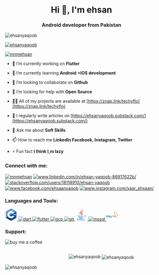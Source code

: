 <h1 align="center">Hi 👋, I'm ehsan</h1>
<h3 align="center">Android developer from Pakistan</h3>

<p align="left"> <img src="https://komarev.com/ghpvc/?username=ehsanyaqoob&label=Profile%20views&color=0e75b6&style=flat" alt="ehsanyaqoob" /> </p>

<p align="left"> <a href="https://github.com/ryo-ma/github-profile-trophy"><img src="https://github-profile-trophy.vercel.app/?username=ehsanyaqoob" alt="ehsanyaqoob" /></a> </p>

<p align="left"> <a href="https://twitter.com/mnmehsan" target="blank"><img src="https://img.shields.io/twitter/follow/mnmehsan?logo=twitter&style=for-the-badge" alt="mnmehsan" /></a> </p>

- 🔭 I’m currently working on **Flutter**

- 🌱 I’m currently learning **Android +IOS development**

- 👯 I’m looking to collaborate on **Github**

- 🤝 I’m looking for help with **Open Source**

- 👨‍💻 All of my projects are available at [https://znap.link/techyflo](https://znap.link/techyflo)

- 📝 I regularly write articles on [https://ehsanyaqoob.substack.com/](https://ehsanyaqoob.substack.com/)

- 💬 Ask me about **Soft Skills**

- 📫 How to reach me **LinkedIn Facebook, Instagram, Twitter**

- ⚡ Fun fact **I think I,m lazy**

<h3 align="left">Connect with me:</h3>
<p align="left">
<a href="https://twitter.com/mnmehsan" target="blank"><img align="center" src="https://raw.githubusercontent.com/rahuldkjain/github-profile-readme-generator/master/src/images/icons/Social/twitter.svg" alt="mnmehsan" height="30" width="40" /></a>
<a href="https://linkedin.com/in/www.linkedin.com/in/ehsan-yaqoob-86917622b/" target="blank"><img align="center" src="https://raw.githubusercontent.com/rahuldkjain/github-profile-readme-generator/master/src/images/icons/Social/linked-in-alt.svg" alt="www.linkedin.com/in/ehsan-yaqoob-86917622b/" height="30" width="40" /></a>
<a href="https://stackoverflow.com/users/stackoverflow.com/users/18118910/ehsan-yaqoob" target="blank"><img align="center" src="https://raw.githubusercontent.com/rahuldkjain/github-profile-readme-generator/master/src/images/icons/Social/stack-overflow.svg" alt="stackoverflow.com/users/18118910/ehsan-yaqoob" height="30" width="40" /></a>
<a href="https://fb.com/www.facebook.com/ehsaanyaqob" target="blank"><img align="center" src="https://raw.githubusercontent.com/rahuldkjain/github-profile-readme-generator/master/src/images/icons/Social/facebook.svg" alt="www.facebook.com/ehsaanyaqob" height="30" width="40" /></a>
<a href="https://instagram.com/www.instagram.com/yaar_ehsaan/" target="blank"><img align="center" src="https://raw.githubusercontent.com/rahuldkjain/github-profile-readme-generator/master/src/images/icons/Social/instagram.svg" alt="www.instagram.com/yaar_ehsaan/" height="30" width="40" /></a>
</p>

<h3 align="left">Languages and Tools:</h3>
<p align="left"> <a href="https://www.w3schools.com/cpp/" target="_blank" rel="noreferrer"> <img src="https://raw.githubusercontent.com/devicons/devicon/master/icons/cplusplus/cplusplus-original.svg" alt="cplusplus" width="40" height="40"/> </a> <a href="https://dart.dev" target="_blank" rel="noreferrer"> <img src="https://www.vectorlogo.zone/logos/dartlang/dartlang-icon.svg" alt="dart" width="40" height="40"/> </a> <a href="https://flutter.dev" target="_blank" rel="noreferrer"> <img src="https://www.vectorlogo.zone/logos/flutterio/flutterio-icon.svg" alt="flutter" width="40" height="40"/> </a> <a href="https://cloud.google.com" target="_blank" rel="noreferrer"> <img src="https://www.vectorlogo.zone/logos/google_cloud/google_cloud-icon.svg" alt="gcp" width="40" height="40"/> </a> <a href="https://git-scm.com/" target="_blank" rel="noreferrer"> <img src="https://www.vectorlogo.zone/logos/git-scm/git-scm-icon.svg" alt="git" width="40" height="40"/> </a> <a href="https://www.java.com" target="_blank" rel="noreferrer"> <img src="https://raw.githubusercontent.com/devicons/devicon/master/icons/java/java-original.svg" alt="java" width="40" height="40"/> </a> <a href="https://www.microsoft.com/en-us/sql-server" target="_blank" rel="noreferrer"> <img src="https://www.svgrepo.com/show/303229/microsoft-sql-server-logo.svg" alt="mssql" width="40" height="40"/> </a> <a href="https://www.mysql.com/" target="_blank" rel="noreferrer"> <img src="https://raw.githubusercontent.com/devicons/devicon/master/icons/mysql/mysql-original-wordmark.svg" alt="mysql" width="40" height="40"/> </a> </p>

<h3 align="left">Support:</h3>
<p><a href="https://www.buymeacoffee.com/ehsanyaqoob"> <img align="left" src="https://cdn.buymeacoffee.com/buttons/v2/default-yellow.png" height="50" width="210" alt="buy me a coffee" /></a></p><br><br>

<p><img align="left" src="https://github-readme-stats.vercel.app/api/top-langs?username=ehsanyaqoob&show_icons=true&locale=en&layout=compact" alt="ehsanyaqoob" /></p>

<p>&nbsp;<img align="center" src="https://github-readme-stats.vercel.app/api?username=ehsanyaqoob&show_icons=true&locale=en" alt="ehsanyaqoob" /></p>

<p><img align="center" src="https://github-readme-streak-stats.herokuapp.com/?user=ehsanyaqoob&" alt="ehsanyaqoob" /></p>
